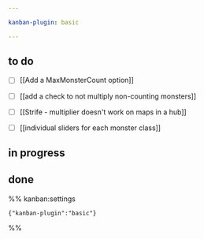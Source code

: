 ```yaml
---

kanban-plugin: basic

---
```


## to do

- [ ] [[Add a MaxMonsterCount option]]
- [ ] [[add a check to not multiply non-counting monsters]]
- [ ] [[Strife - multiplier doesn't work on maps in a hub]]
- [ ] [[individual sliders for each monster class]]


## in progress



## done





%% kanban:settings
```
{"kanban-plugin":"basic"}
```
%%